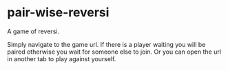 # pair-wise-reversi
A game of reversi.

Simply navigate to the game url. If there is a player waiting you will be paired otherwise you wait for someone else to join. Or you can open the url in another tab to play against yourself.
